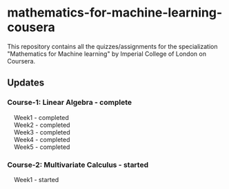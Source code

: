 # mathematics-for-machine-learning-cousera
This repository contains all the quizzes/assignments for the specialization "Mathematics for Machine learning" by Imperial College of London on Coursera.
## Updates
### Course-1: Linear Algebra - complete</br>
&nbsp;&nbsp;&nbsp;&nbsp;Week1 - completed</br>
&nbsp;&nbsp;&nbsp;&nbsp;Week2 - completed</br>
&nbsp;&nbsp;&nbsp;&nbsp;Week3 - completed</br>
&nbsp;&nbsp;&nbsp;&nbsp;Week4 - completed</br>
&nbsp;&nbsp;&nbsp;&nbsp;Week5 - completed</br>
### Course-2: Multivariate Calculus - started</br>
&nbsp;&nbsp;&nbsp;&nbsp;Week1 - started</br>
